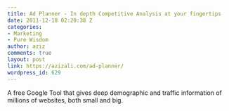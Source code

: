 ```yaml
---
title: Ad Planner - In depth Competitive Analysis at your fingertips
date: 2011-12-18 02:20:38 Z
categories:
- Marketing
- Pure Wisdom
author: aziz
comments: true
layout: post
link: https://azizali.com/ad-planner/
wordpress_id: 629
---
```


A free Google Tool that gives deep demographic and traffic information of millions of websites, both small and big.<!-- more -->

